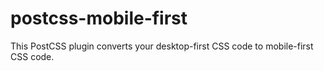 # postcss-mobile-first
This PostCSS plugin converts your desktop-first CSS code to mobile-first CSS code.
